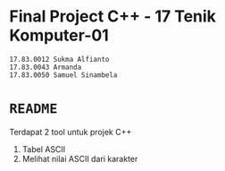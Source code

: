 # Final Project C++ - 17 Tenik Komputer-01
```
17.83.0012 Sukma Alfianto
17.83.0043 Armanda
17.83.0050 Samuel Sinambela

```

# `README`
Terdapat 2 tool untuk projek C++
1. Tabel ASCII
2. Melihat nilai ASCII dari karakter

